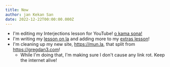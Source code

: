 ```yaml
---
title: Now
author: jan Kekan San
date: 2022-12-22T00:00:00.000Z
---
```

- I'm editing my Interjections lesson for YouTube! [o kama sona!](https://youtube.com/@gregdan3d)
- I'm writing my [lesson on la](/sona/la.html) and adding more to my [extras lesson](/sona/bits.html)!
- I'm cleaning up my new site, <https://mun.la>, that split from <https://gregdan3.com>!
  - While I'm doing that, I'm making sure I don't cause any link rot. Keep the internet alive!

